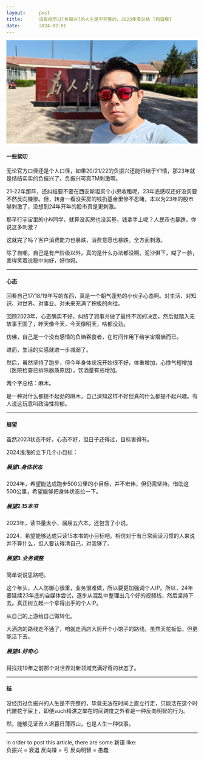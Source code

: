 ```yaml
---
layout:     post
title:      没有经历过[负振兴]的人生是不完整的，2023年度总结 [和谐版]
date:       2024-02-01
---
```

![defeat art](/images/202402/2023.jpg)

#### 一些絮叨

无论官方口径还是个人口径，如果20/21/22的负振兴还能归结于Y1情，那23年就是结结实实的负振兴了。负振兴可真TM刺激啊。

21-22年那阵，还纠结要不要在西安斯坦买个小房收租呢，23年底感叹还好没买要不然反向赚惨。但，转身一看没买房的钱扔基金里惨不忍睹，本以为23年的股市够刺激了，没想到24年开年的股市真是更刺激。

那平行宇宙里的小N同学，就算没买房也没买基，钱拿手上呢？人民币也暴跌，你说这多刺激？

这就完了吗？客户消费能力也暴跌，消费意愿也暴跌。全方面刺激。

除了自嘲，自己是有产阶级以外，真的是什么办法都没啊。泥沙俱下，糊了一脸，害得笑着说稳中向好，好你妈。

---
#### 心态

回看自己17/18/19年写的东西，真是一个朝气蓬勃的小伙子心态啊。对生活、对知识、对世界、对事业、对未来充满了积极的向往。

回顾2023年，心态确实不好，纠结了润事并做了最终不润的决定，然后就踏入无故事王国了，昨天像今天，今天像明天，啥都没劲。

仿佛，自己是一个没有感情的负熵吞食者，在时间作用下给宇宙增熵而已。

进而，生活的实感就进一步减弱了。

然后，虽然坚持了跑步，但今年身体状况开始很不好，体重增加，心悸气短增加（医院检查已排除器质原因），饮酒量有些增加。

两个字总结：麻木。

是一种对什么都提不起劲的麻木，自己深知这样不好但真的什么都提不起兴趣。有人说这玩意叫政治性抑郁。

---
#### 展望

虽然2023状态不好，心态不好，但日子还得过，目标害得有。

2024浅浅的立下几个小目标：

##### 展望1.身体状态

2024年，希望能达成跑步500公里的小目标，并不宏伟，但仍需坚持。借助这500公里，希望能够把身体状态拉一下。

##### 展望2.15本书

2023年，读书量太小，屈屈五六本，还包含了小说。

2024，希望能够达成只读15本书的小目标吧。相信对于有日常阅读习惯的人来说并不算什么，但人要认得清自己，对我够了。

##### 展望3.业务调整

简单说说思路吧。

这个年头，人人防御心很重，业务很难做，所以要更加强调个人IP。所以，24年要延续23年底的自媒体尝试，逐步从混乱中整理出几个好的视频线，然后坚持下去。真正树立起一个拿得出手的个人IP。

从自己的上游给自己做转化。

大酒店的路线走不通了，咱就走酒店大厨开个小馆子的路线。虽然天花板低，但更能活下去。

##### 展望4.好奇心

得找找19年之前那个对世界对新领域充满好奇的状态了。

---

#### 结

没经历过负振兴的人生是不完整的，毕竟无法在时间上直立行走，只能活在这个时代雕花于屎上，即便such精湛之举在时间跨度之外看是一种反向明智的行为。

然，能够见证丑人迟暮日薄西山，也是人生一种快事。

---

in order to post this article, there are some 新语 like:  
负振兴 = 衰退
反向赚 = 亏
反向明智 = 愚蠢
